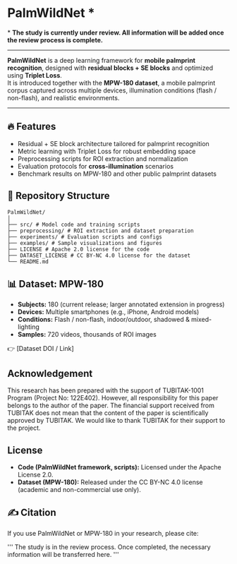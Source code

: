 # PalmWildNet *

\* **The study is currently under review. All information will be added once the review process is complete.**

---

**PalmWildNet** is a deep learning framework for **mobile palmprint recognition**, designed with **residual blocks + SE blocks** and optimized using **Triplet Loss**.  
It is introduced together with the **MPW-180 dataset**, a mobile palmprint corpus captured across multiple devices, illumination conditions (flash / non-flash), and realistic environments.  

---

## 🔥 Features  
- Residual + SE block architecture tailored for palmprint recognition  
- Metric learning with Triplet Loss for robust embedding space  
- Preprocessing scripts for ROI extraction and normalization  
- Evaluation protocols for **cross-illumination** scenarios  
- Benchmark results on MPW-180 and other public palmprint datasets  

## 📂 Repository Structure  
```
PalmWildNet/
│
├── src/ # Model code and training scripts
├── preprocessing/ # ROI extraction and dataset preparation
├── experiments/ # Evaluation scripts and configs
├── examples/ # Sample visualizations and figures
├── LICENSE # Apache 2.0 license for the code
├── DATASET_LICENSE # CC BY-NC 4.0 license for the dataset
└── README.md
```

## 📊 Dataset: MPW-180  

- **Subjects:** 180 (current release; larger annotated extension in progress)  
- **Devices:** Multiple smartphones (e.g., iPhone, Android models)  
- **Conditions:** Flash / non-flash, indoor/outdoor, shadowed & mixed-lighting  
- **Samples:** 720 videos, thousands of ROI images  

👉 [Dataset DOI / Link]  

## Acknowledgement

This research has been prepared with the support of TUBITAK-1001 Program (Project No: 122E402). However, all responsibility for this paper belongs to the author of the paper.
The financial support received from TUBITAK does not mean that the content of the paper is scientifically approved by TUBITAK. We would like to thank TUBITAK for their support to the project.

## License

- **Code (PalmWildNet framework, scripts):** Licensed under the Apache License 2.0.  
- **Dataset (MPW-180):** Released under the CC BY-NC 4.0 license (academic and non-commercial use only).  

## ✍️ Citation

If you use PalmWildNet or MPW-180 in your research, please cite:

''' 
The study is in the review process. Once completed, the necessary information will be transferred here.
'''

